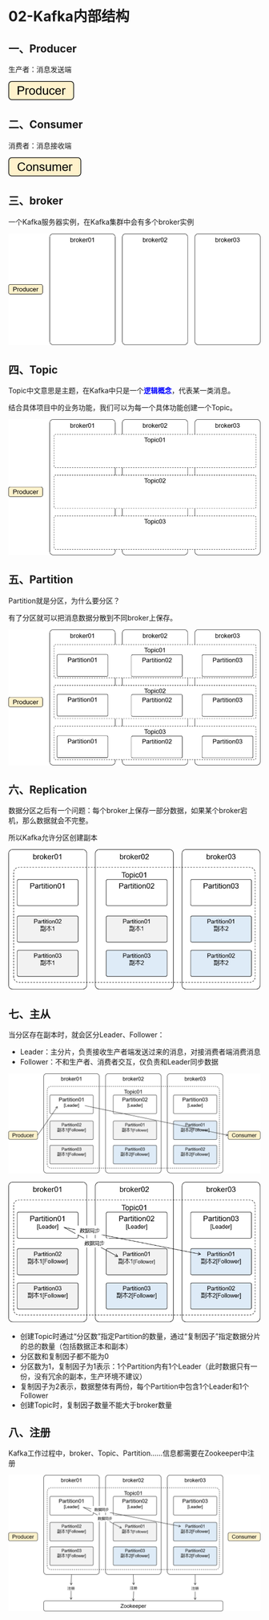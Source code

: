# 02-Kafka内部结构

## 一、Producer

生产者：消息发送端

![image-20231120164420084](assets/02/image-20231120164420084.png)



## 二、Consumer

消费者：消息接收端

![image-20231120173807177](assets/02/image-20231120173807177.png)



## 三、broker

一个Kafka服务器实例，在Kafka集群中会有多个broker实例

![image-20231120164659376](assets/02/image-20231120164659376.png)



## 四、Topic

Topic中文意思是主题，在Kafka中只是一个<span style="color:blue;font-weight:bold;">逻辑概念</span>，代表某一类消息。

结合具体项目中的业务功能，我们可以为每一个具体功能创建一个Topic。

![image-20231120171117940](assets/02/image-20231120171117940.png)



## 五、Partition

Partition就是分区，为什么要分区？

有了分区就可以把消息数据分散到不同broker上保存。

![image-20231120173244763](assets/02/image-20231120173244763.png)



## 六、Replication

数据分区之后有一个问题：每个broker上保存一部分数据，如果某个broker宕机，那么数据就会不完整。

所以Kafka允许分区创建副本

![image-20231121094903473](assets/02/image-20231121094903473.png)





## 七、主从

当分区存在副本时，就会区分Leader、Follower：

- Leader：主分片，负责接收生产者端发送过来的消息，对接消费者端消费消息
- Follower：不和生产者、消费者交互，仅负责和Leader同步数据

![image-20231121095223337](assets/02/image-20231121095223337.png)



![image-20231121095514411](assets/02/image-20231121095514411.png)



- 创建Topic时通过“分区数”指定Partition的数量，通过“复制因子”指定数据分片的总的数量（包括数据正本和副本）
- 分区数和复制因子都不能为0
- 分区数为1，复制因子为1表示：1个Partition内有1个Leader（此时数据只有一份，没有冗余的副本，生产环境不建议）
- 复制因子为2表示，数据整体有两份，每个Partition中包含1个Leader和1个Follower
- 创建Topic时，复制因子数量不能大于broker数量



## 八、注册

Kafka工作过程中，broker、Topic、Partition……信息都需要在Zookeeper中注册

![image-20231121095754757](assets/02/image-20231121095754757.png)
